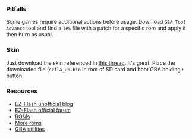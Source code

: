 ### Pitfalls

Some games require additional actions before usage. Download `GBA Tool Advance` tool and find a `IPS` file with a patch for a specific rom and apply it then burn as usual.

### Skin

Just download the skin referenced in [this thread](http://www.sosuke.com/ezflash/viewtopic.php?f=13&t=17912). It's great. Place the downloaded file (`ezfla_up.bin` in root of SD card and boot GBA holding `R` button.

### Resources

- [EZ-Flash unofficial blog](http://ezflash4.tumblr.com)
- [EZ-Flash official forum](http://www.sosuke.com/ezflash)
- [ROMs](http://coolrom.com)
- [More roms](http://doperoms.com)
- [GBA utilities](http://www.ndsretro.com/gbadown.html)
